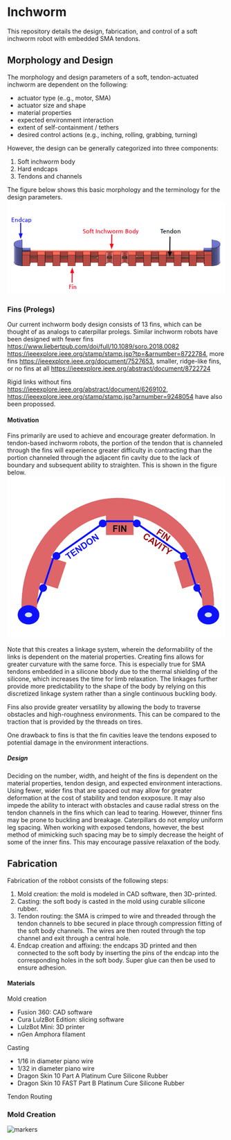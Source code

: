 # Inchworm
This repository details the design, fabrication, and control of a soft inchworm robot with embedded SMA tendons. 

## Morphology and Design

The morphology and design parameters of a soft, tendon-actuated inchworm are dependent on the following:
- actuator type (e..g., motor, SMA)
- actuator size and shape
- material properties
- expected environment interaction
- extent of self-containment / tethers
- desired control actions (e.g.,  inching, rolling, grabbing, turning)

However, the design can be generally categorized into three components:
1. Soft inchworm body
2. Hard endcaps
3. Tendons and channels

The figure below shows this basic morphology and the terminology for the design parameters.
![Terms](terminology.PNG)
### Fins (Prolegs)
Our current inchworm body design consists of 13 fins, which can be thought of as analogs to caterpillar prolegs. 
Similar inchworm robots have been designed with fewer fins https://www.liebertpub.com/doi/full/10.1089/soro.2018.0082 https://ieeexplore.ieee.org/stamp/stamp.jsp?tp=&arnumber=8722784, more fins https://ieeexplore.ieee.org/document/7527653, smaller, ridge-like fins, or no fins at all https://ieeexplore.ieee.org/abstract/document/8722724

Rigid links without fins https://ieeexplore.ieee.org/abstract/document/6269102, https://ieeexplore.ieee.org/stamp/stamp.jsp?arnumber=9248054 have also been propossed.  

#### Motivation
Fins primarily are used to achieve and encourage greater deformation. In tendon-based inchworm robots, the portion of the tendon that is channeled through the fins will experience greater difficulty in contracting than the portion channeled through the adjacent fin cavity due to the lack of boundary and subsequent ability to straighten. This is shown in the figure below.
![Fin_Diagram](fins.PNG)


Note that this creates a linkage system, wherein the deformability of the links is dependent on the material properties. Creating fins allows for greater curvature with the same force. This is especially true for SMA tendons embedded in a silicone bbody due to the thermal shielding of the silicone, which increases the time for limb relaxation. The linkages further provide more predictability to the shape of the body by relying on this discretized linkage system rather than a single continuous buckling body. 

Fins also provide greater versatility by  allowing the body to traverse obstacles and high-roughness environments. This can be compared to the traction that is provided by the threads on tires. 

One drawback to fins is that the fin cavities leave the tendons exposed to potential damage in the environment interactions.

##### Design
Deciding on the number, width, and height of the fins is dependent on the material properties, tendon design, and expected environment interactions. Using fewer, wider fins that are spaced out may allow for greater deformation at the cost of stability and tendon exxposure. It may also impede the ability to interact with obstacles and cause radial stress on the tendon channels in the fins which can lead to tearing. However, thinner fins may be prone to buckling and breakage. Caterpillars do not employ uniform leg spacing. When working with exposed tendons, however, the best method of mimicking such spacing may be to simply decrease the height of some of the inner fins. This may encourage passive relaxation of the body.

## Fabrication
Fabrication of the robbot consists of the following steps:
1. Mold creation: the mold is modeled in CAD software, then 3D-printed.
2. Casting: the soft body is casted in the mold using curable silicone rubber. 
3. Tendon routing: the SMA is crimped to wire and threaded through the tendon channels to bbe secured in place through compression fitting of the soft body channels. The wires are then routed through the top channel and exit through a central hole.
4. Endcap creation and affixing: the endcaps 3D printed and then connected to the soft body by inserting the pins of the endcap into the corresponding holes in the soft body. Super glue can then be used to ensure adhesion. 

#### Materials

Mold creation
- Fusion 360: CAD software
- Cura LulzBot Edition: slicing software
- LulzBot Mini: 3D printer
- nGen Amphora filament

Casting
- 1/16 in diameter piano wire
- 1/32 in diameter piano wire
- Dragon Skin 10 Part A Platinum Cure Silicone Rubber
- Dragon Skin 10 FAST Part B Platinum Cure Silicone Rubber

Tendon Routing

### Mold Creation


![markers](markers.png)
